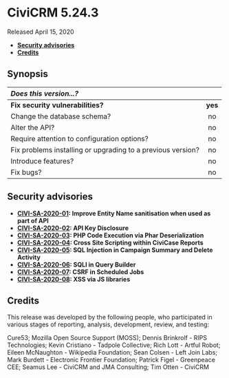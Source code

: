 # CiviCRM 5.24.3

Released April 15, 2020

- **[Security advisories](#security)**
- **[Credits](#credits)**

## <a name="synopsis"></a>Synopsis

| *Does this version...?*                                         |         |
|:--------------------------------------------------------------- |:-------:|
| **Fix security vulnerabilities?**                               | **yes** |
| Change the database schema?                                     |   no    |
| Alter the API?                                                  |   no    |
| Require attention to configuration options?                     |   no    |
| Fix problems installing or upgrading to a previous version?     |   no    |
| Introduce features?                                             |   no    |
| Fix bugs?                                                       |   no    |

## <a name="security"></a>Security advisories

- **[CIVI-SA-2020-01](https://civicrm.org/advisory/civi-sa-2020-01): Improve Entity Name sanitisation when used as part of API**
- **[CIVI-SA-2020-02](https://civicrm.org/advisory/civi-sa-2020-02): API Key Disclosure**
- **[CIVI-SA-2020-03](https://civicrm.org/advisory/civi-sa-2020-03): PHP Code Execution via Phar Deserialization**
- **[CIVI-SA-2020-04](https://civicrm.org/advisory/civi-sa-2020-04): Cross Site Scripting within CiviCase Reports**
- **[CIVI-SA-2020-05](https://civicrm.org/advisory/civi-sa-2020-05): SQL Injection in Campaign Summary and Delete Activity**
- **[CIVI-SA-2020-06](https://civicrm.org/advisory/civi-sa-2020-06): SQLI in Query Builder**
- **[CIVI-SA-2020-07](https://civicrm.org/advisory/civi-sa-2020-07): CSRF in Scheduled Jobs**
- **[CIVI-SA-2020-08](https://civicrm.org/advisory/civi-sa-2020-08): XSS via JS libraries**

## <a name="credits"></a>Credits

This release was developed by the following people, who participated in
various stages of reporting, analysis, development, review, and testing:

Cure53; Mozilla Open Source Support (MOSS); Dennis Brinkrolf - RIPS Technologies;
Kevin Cristiano - Tadpole Collective; Rich Lott - Artful Robot;
Eileen McNaughton - Wikipedia Foundation; Sean Colsen - Left Join Labs;
Mark Burdett - Electronic Frontier Foundation; Patrick Figel - Greenpeace CEE; 
Seamus Lee - CiviCRM and JMA Consulting; Tim Otten - CiviCRM
